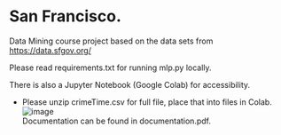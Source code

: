# San Francisco.
Data Mining course project based on the data sets from https://data.sfgov.org/

Please read requirements.txt for running mlp.py locally.

There is also a Jupyter Notebook (Google Colab) for accessibility.
- Please unzip crimeTime.csv for full file, place that into files in Colab.
![image](https://github.com/user-attachments/assets/aadce562-60c1-413b-a3af-e6011f4f3e55)
<br>Documentation can be found in documentation.pdf.
